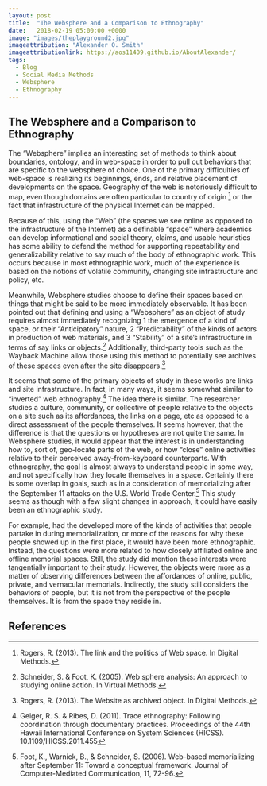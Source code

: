 ```yaml
---
layout: post
title:  "The Websphere and a Comparison to Ethnography"
date:   2018-02-19 05:00:00 +0000
image: "images/theplayground2.jpg"
imageattribution: "Alexander O. Smith"
imageattributionlink: https://aos11409.github.io/AboutAlexander/
tags:
  - Blog
  - Social Media Methods
  - Websphere
  - Ethnography
---
```

## The Websphere and a Comparison to Ethnography
The “Websphere” implies an interesting set of methods to think about boundaries, ontology, and  in web-space in order to pull out behaviors that are specific to the websphere of choice. One of the primary difficulties of web-space is realizing its beginnings, ends, and relative placement of developments on the space. Geography of the web is notoriously difficult to map, even though domains are often particular to country of origin [^1] or the fact that infrastructure of the physical Internet can be mapped.

Because of this, using the “Web” (the spaces we see online as opposed to the infrastructure of the Internet) as a definable “space” where academics can develop informational and social theory, claims, and usable heuristics has some ability to defend the method for supporting repeatability and generalizability relative to say much of the body of ethnographic work. This occurs because in most ethnographic work, much of the experience is based on the notions of volatile community, changing site infrastructure and policy, etc.

Meanwhile, Websphere studies choose to define their spaces based on things that might be said to be more immediately observable. It has been pointed out that defining and using a “Websphere” as an object of study requires almost immediately recognizing
1 the emergence of a kind of space, or their “Anticipatory” nature,
2 “Predictability” of the kinds of actors in production of web materials, and
3 “Stability” of a site’s infrastructure in terms of say links or objects.[^2]
Additionally, third-party tools such as the Wayback Machine allow those using this method to potentially see archives of these spaces even after the site disappears.[^3]

It seems that some of the primary objects of study in these works are links and site infrastructure. In fact, in many ways, it seems somewhat similar to “inverted” web ethnography.[^4] The idea there is similar. The researcher studies a culture, community, or collective of people relative to the objects on a site such as its affordances, the links on a page, etc as opposed to a direct assessment of the people themselves. It seems however, that the difference is that the questions or hypotheses are not quite the same. In Websphere studies, it would appear that the interest is in understanding how to, sort of, geo-locate parts of the web, or how “close” online activities relative to their perceived away-from-keyboard counterparts. With ethnography, the goal is almost always to understand people in some way, and not specifically how they locate themselves in a space. Certainly there is some overlap in goals, such as in a consideration of memorializing after the September 11 attacks on the U.S. World Trade Center.[^5] This study seems as though with a few slight changes in approach, it could have easily been an ethnographic study.

For example, had the developed more of the kinds of activities that people partake in during memorialization, or more of the reasons for why these people showed up in the first place, it would have been more ethnographic. Instead, the questions were more related to how closely affiliated online and offline memorial spaces. Still, the study did mention these interests were tangentially important to their study. However, the objects were more as a matter of observing differences between the affordances of online, public, private, and vernacular memorials. Indirectly, the study still considers the behaviors of people, but it is not from the perspective of the people themselves. It is from the space they reside in.

## References
[^1]: Rogers, R. (2013). The link and the politics of Web space. In Digital Methods.

[^2]: Schneider, S. & Foot, K. (2005). Web sphere analysis: An approach to studying online action. In Virtual Methods.

[^3]: Rogers, R. (2013). The Website as archived object. In Digital Methods.

[^4]: Geiger, R. S. & Ribes, D. (2011). Trace ethnography: Following coordination through documentary practices. Proceedings of the 44th Hawaii International Conference on System Sciences (HICSS). 10.1109/HICSS.2011.455

[^5]: Foot, K., Warnick, B., & Schneider, S. (2006). Web-based memorializing after September 11: Toward a conceptual framework. Journal of Computer-Mediated Communication, 11, 72-96.
